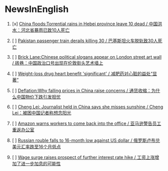 # NewsInEnglish

1. [x] [China floods:Torrential rains in Hebei province leave 10 dead / 中国洪水：河北省暴雨已致10人死亡](world-asia-66416099.md)

2. [ ] [Pakistan passenger train derails killing 30 / 巴基斯坦火车脱轨致30人死亡](world-asia-66421481.md)

3. [ ] [Brick Lane:Chinese political slogans appear on London street art wall / 砖巷：中国政治口号出现在伦敦街头艺术墙上](uk-england-london-66391605.md)

4. [ ] [Weight-loss drug heart benefit 'significant' / 减肥药对心脏的益处“显著”](health-66440808.md)

5. [ ] [Deflation:Why falling prices in China raise concerns / 通货收缩：为什么中国物价下跌引发担忧](business-66435870.md)

6. [ ] [Cheng Lei: Journalist held in China says she misses sunshine / Cheng Lei：被困中国记者称想念阳光](world-asia-china-66458771.md)

7. [ ] [Amazon warns workers to come back into the office / 亚马逊警告员工重返办公室](technology-66472280.md)

8. [ ] [Russian rouble falls to 16-month low against US dollar / 俄罗斯卢布兑美元汇率跌至16个月低点](business-66496736.md)

9. [ ] [Wage surge raises prospect of further interest rate hike / 工资上涨增加了进一步加息的可能性](business-66501937.md)
